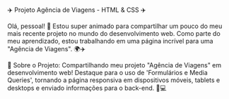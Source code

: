 ✈️ Projeto Agência de Viagens - HTML & CSS ✈️

Olá, pessoal! 👋 Estou super animado para compartilhar um pouco do meu mais recente projeto no mundo do desenvolvimento web. Como parte do meu aprendizado, estou trabalhando em uma página incrível para uma "Agência de Viagens". 🌍✈️

📌 Sobre o Projeto: Compartilhando meu projeto "Agência de Viagens" em desenvolvimento web! Destaque para o uso de 'Formulários e Media Queries', tornando a página responsiva em dispositivos móveis, tablets e desktops e enviado informações para o back-end. 📱💻